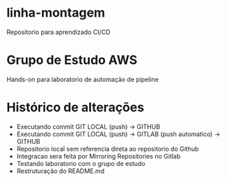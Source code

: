 # linha-montagem
Repositorio para aprendizado CI/CD

# Grupo de Estudo AWS
Hands-on para laboratorio de automação de pipeline 

# Histórico de alterações
  - Executando commit GIT LOCAL (push) -> GITHUB
  - Executando commit GIT LOCAL (push) -> GITLAB (push automatico) -> GITHUB
  - Repositorio local sem referencia direta ao repositorio do Github
  - Integracao sera feita por Mirroring Repositories no Gitlab
  - Testando laboratorio com o grupo de estudo
  - Restruturação do README.md 
